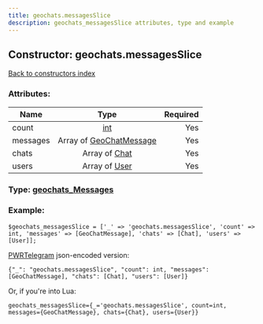 ```yaml
---
title: geochats.messagesSlice
description: geochats_messagesSlice attributes, type and example
---
```

## Constructor: geochats.messagesSlice  
[Back to constructors index](index.md)



### Attributes:

| Name     |    Type       | Required |
|----------|:-------------:|---------:|
|count|[int](../types/int.md) | Yes|
|messages|Array of [GeoChatMessage](../types/GeoChatMessage.md) | Yes|
|chats|Array of [Chat](../types/Chat.md) | Yes|
|users|Array of [User](../types/User.md) | Yes|



### Type: [geochats\_Messages](../types/geochats_Messages.md)


### Example:

```
$geochats_messagesSlice = ['_' => 'geochats.messagesSlice', 'count' => int, 'messages' => [GeoChatMessage], 'chats' => [Chat], 'users' => [User]];
```  

[PWRTelegram](https://pwrtelegram.xyz) json-encoded version:

```
{"_": "geochats.messagesSlice", "count": int, "messages": [GeoChatMessage], "chats": [Chat], "users": [User]}
```


Or, if you're into Lua:  


```
geochats_messagesSlice={_='geochats.messagesSlice', count=int, messages={GeoChatMessage}, chats={Chat}, users={User}}

```


